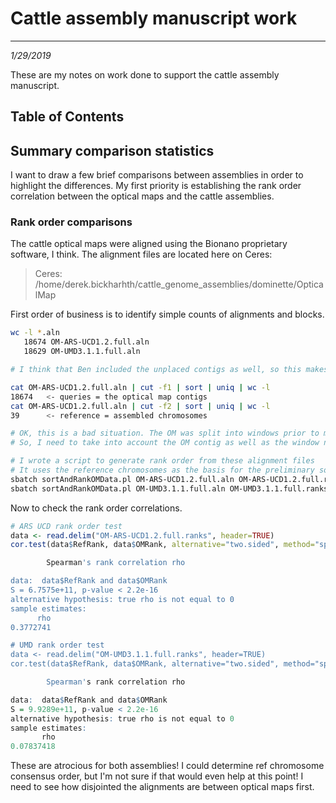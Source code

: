 # Cattle assembly manuscript work
---
*1/29/2019*

These are my notes on work done to support the cattle assembly manuscript.

## Table of Contents


## Summary comparison statistics

I want to draw a few brief comparisons between assemblies in order to highlight the differences. My first priority is establishing the rank order correlation between the optical maps and the cattle assemblies.

### Rank order comparisons

The cattle optical maps were aligned using the Bionano proprietary software, I think. The alignment files are located here on Ceres:

> Ceres: /home/derek.bickharhth/cattle_genome_assemblies/dominette/OpticalMap

First order of business is to identify simple counts of alignments and blocks.

```bash
wc -l *.aln
   18674 OM-ARS-UCD1.2.full.aln
   18629 OM-UMD3.1.1.full.aln

# I think that Ben included the unplaced contigs as well, so this makes things very difficult.

cat OM-ARS-UCD1.2.full.aln | cut -f1 | sort | uniq | wc -l
18674	<- queries = the optical map contigs
cat OM-ARS-UCD1.2.full.aln | cut -f2 | sort | uniq | wc -l
39		<- reference = assembled chromosomes

# OK, this is a bad situation. The OM was split into windows prior to mapping
# So, I need to take into account the OM contig as well as the window numbers

# I wrote a script to generate rank order from these alignment files
# It uses the reference chromosomes as the basis for the preliminary sort, so it assumes that the assembly scaffolds are larger than the OM scaffolds
sbatch sortAndRankOMData.pl OM-ARS-UCD1.2.full.aln OM-ARS-UCD1.2.full.ranks OM-ARS-UCD1.2.full.om.consensus
sbatch sortAndRankOMData.pl OM-UMD3.1.1.full.aln OM-UMD3.1.1.full.ranks OM-UMD3.1.1.full.om.consensus
```

Now to check the rank order correlations.

```R
# ARS UCD rank order test
data <- read.delim("OM-ARS-UCD1.2.full.ranks", header=TRUE)
cor.test(data$RefRank, data$OMRank, alternative="two.sided", method="spearman", exact = TRUE)

        Spearman's rank correlation rho

data:  data$RefRank and data$OMRank
S = 6.7575e+11, p-value < 2.2e-16
alternative hypothesis: true rho is not equal to 0
sample estimates:
      rho
0.3772741

# UMD rank order test
data <- read.delim("OM-UMD3.1.1.full.ranks", header=TRUE)
cor.test(data$RefRank, data$OMRank, alternative="two.sided", method="spearman", exact = TRUE)

        Spearman's rank correlation rho

data:  data$RefRank and data$OMRank
S = 9.9289e+11, p-value < 2.2e-16
alternative hypothesis: true rho is not equal to 0
sample estimates:
       rho
0.07837418
```

These are atrocious for both assemblies! I could determine ref chromosome consensus order, but I'm not sure if that would even help at this point! I need to see how disjointed the alignments are between optical maps first. 